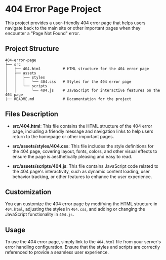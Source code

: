 # 404 Error Page Project

This project provides a user-friendly 404 error page that helps users navigate back to the main site or other important pages when they encounter a "Page Not Found" error.

## Project Structure

```
404-error-page
├── src
│   ├── 404.html          # HTML structure for the 404 error page
│   ├── assets
│   │   ├── styles
│   │   │   └── 404.css   # Styles for the 404 error page
│   │   └── scripts
│   │       └── 404.js    # JavaScript for interactive features on the 404 page
├── README.md             # Documentation for the project
```

## Files Description

- **src/404.html**: This file contains the HTML structure of the 404 error page, including a friendly message and navigation links to help users return to the homepage or other important pages.

- **src/assets/styles/404.css**: This file includes the style definitions for the 404 page, covering layout, fonts, colors, and other visual effects to ensure the page is aesthetically pleasing and easy to read.

- **src/assets/scripts/404.js**: This file contains JavaScript code related to the 404 page's interactivity, such as dynamic content loading, user behavior tracking, or other features to enhance the user experience.

## Customization

You can customize the 404 error page by modifying the HTML structure in `404.html`, adjusting the styles in `404.css`, and adding or changing the JavaScript functionality in `404.js`. 

## Usage

To use the 404 error page, simply link to the `404.html` file from your server's error handling configuration. Ensure that the styles and scripts are correctly referenced to provide a seamless user experience.